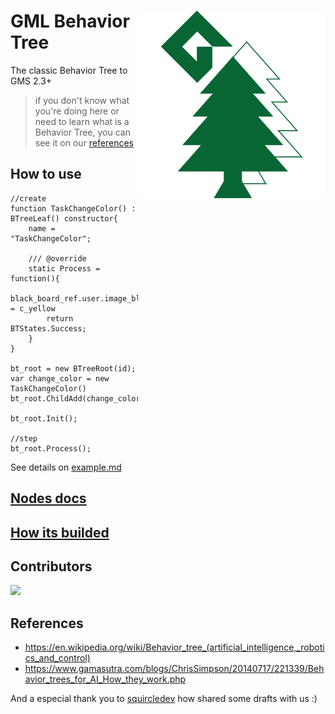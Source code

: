 <div align="center" />

<img align="right" src="./readme_logo.png" width="300"/>

<div align="left" />

# GML Behavior Tree

The classic Behavior Tree to GMS 2.3+

> if you don't know what you're doing here or need to learn what is a Behavior Tree, you can see it on our [references](#references)

## How to use
``` gml
//create
function TaskChangeColor() : BTreeLeaf() constructor{
	name = "TaskChangeColor";
	
	/// @override
	static Process = function(){
		black_board_ref.user.image_blend = c_yellow
		return BTStates.Success;
	}
}

bt_root = new BTreeRoot(id);
var change_color = new TaskChangeColor()
bt_root.ChildAdd(change_color)

bt_root.Init();

//step
bt_root.Process();
```

See details on [example.md](./example.md)

## [Nodes docs](./nodes.md)

## [How its builded](./builded.md)

## Contributors

<a href="https://github.com/VitorEstevam/Behaviour-Tree-Friends/graphs/contributors">
  <img src="https://contrib.rocks/image?repo=VitorEstevam/Behaviour-Tree-Friends" />
</a>

## References

- https://en.wikipedia.org/wiki/Behavior_tree_(artificial_intelligence,_robotics_and_control)
- https://www.gamasutra.com/blogs/ChrisSimpson/20140717/221339/Behavior_trees_for_AI_How_they_work.php

And a especial thank you to [squircledev](https://github.com/squircledev) how shared some drafts with us :)
